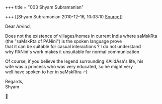+++
title = "003 Shyam Subramanian"

+++
[[Shyam Subramanian	2010-12-16, 10:03:10 [Source](https://groups.google.com/g/samskrita/c/7OjVqOo74Uk)]]



Dear Arvind,

Does not the existence of villages/homes in current India where saMskRta  
(the "saMskRta of PANini") is the spoken language prove  
that it can be suitable for casual interactions ? I do not understand  
why PANini's work makes it unsuitable for normal communication.

Of course, if you believe the legend surrounding KAlidAsa's life, his  
wife was a princess who was very educated, so he might very  
well have spoken to her in saMskRtra :-)

Regards,  
Shyam



